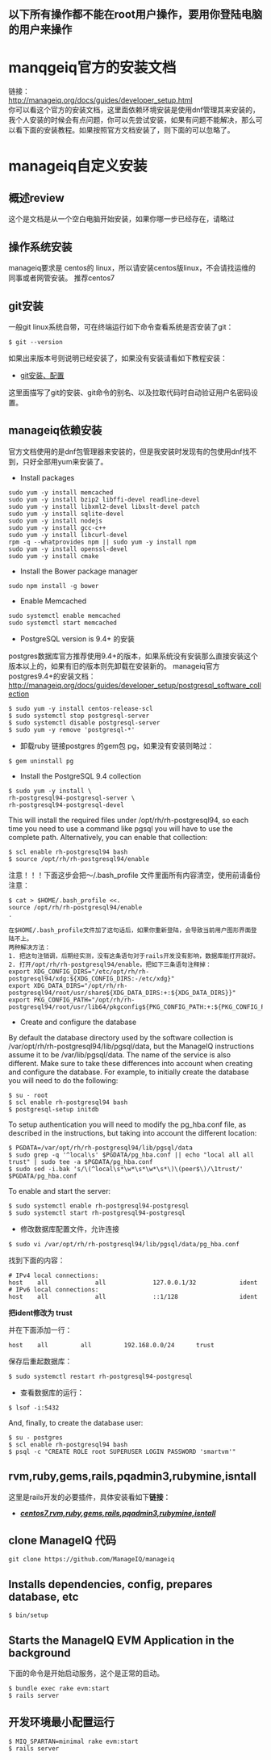 ## 以下所有操作都不能在root用户操作，要用你登陆电脑的用户来操作 ##

# manqgeiq官方的安装文档 #

链接：  
http://manageiq.org/docs/guides/developer_setup.html  
你可以看这个官方的安装文档，这里面依赖环境安装是使用dnf管理其来安装的，我个人安装的时候会有点问题，你可以先尝试安装，如果有问题不能解决，那么可以看下面的安装教程。如果按照官方文档安装了，则下面的可以忽略了。

# manageiq自定义安装 #

## 概述review ##

这个是文档是从一个空白电脑开始安装，如果你哪一步已经存在，请略过

## 操作系统安装 ##

manageiq要求是 centos的 linux，所以请安装centos版linux，不会请找运维的同事或者网管安装。
推荐centos7

## git安装 ##

一般git linux系统自带，可在终端运行如下命令查看系统是否安装了git：
```
$ git --version
```
如果出来版本号则说明已经安装了，如果没有安装请看如下教程安装：  

* [git安装、配置](https://bitbucket.org/yulilong/my_wiki/wiki/git%E5%AE%89%E8%A3%85%E3%80%81%E9%85%8D%E7%BD%AE)  

这里面描写了git的安装、git命令的别名、以及拉取代码时自动验证用户名密码设置。

## manageiq依赖安装 ##

官方文档使用的是dnf包管理器来安装的，但是我安装时发现有的包使用dnf找不到，只好全部用yum来安装了。

* Install packages
```
sudo yum -y install memcached                          
sudo yum -y install bzip2 libffi-devel readline-devel  
sudo yum -y install libxml2-devel libxslt-devel patch  
sudo yum -y install sqlite-devel                       
sudo yum -y install nodejs                             
sudo yum -y install gcc-c++                            
sudo yum -y install libcurl-devel                     
rpm -q --whatprovides npm || sudo yum -y install npm   
sudo yum -y install openssl-devel                     
sudo yum -y install cmake                              
```
* Install the Bower package manager
```
sudo npm install -g bower
```
* Enable Memcached
```
sudo systemctl enable memcached
sudo systemctl start memcached
```
*  PostgreSQL version is 9.4+ 的安装

postgres数据库官方推荐使用9.4+的版本，如果系统没有安装那么直接安装这个版本以上的，如果有旧的版本则先卸载在安装新的。
manageiq官方postgres9.4+的安装文档：  
http://manageiq.org/docs/guides/developer_setup/postgresql_software_collection  

```
$ sudo yum -y install centos-release-scl
$ sudo systemctl stop postgresql-server
$ sudo systemctl disable postgresql-server
$ sudo yum -y remove 'postgresql-*'
```

* 卸载ruby 链接postgres 的gem包 pg，如果没有安装则略过：
```
$ gem uninstall pg
```

* Install the PostgreSQL 9.4 collection

```
$ sudo yum -y install \
rh-postgresql94-postgresql-server \
rh-postgresql94-postgresql-devel
```
This will install the required files under /opt/rh/rh-postgresql94, so each time you need to use a command like pgsql you will have to use the complete path. Alternatively, you can enable that collection:  
```
$ scl enable rh-postgresql94 bash
$ source /opt/rh/rh-postgresql94/enable
```
注意！！！下面这步会把～/.bash_profile 文件里面所有内容清空，使用前请备份注意：
```
$ cat > $HOME/.bash_profile <<.
source /opt/rh/rh-postgresql94/enable
.
```

```
在$HOME/.bash_profile文件加了这句话后，如果你重新登陆，会导致当前用户图形界面登陆不上。
两种解决方法：
1. 把这句注销调，后期经实测，没有这条语句对于rails开发没有影响，数据库能打开就好。
2. 打开/opt/rh/rh-postgresql94/enable，把如下三条语句注释掉：
export XDG_CONFIG_DIRS="/etc/opt/rh/rh-postgresql94/xdg:${XDG_CONFIG_DIRS:-/etc/xdg}"
export XDG_DATA_DIRS="/opt/rh/rh-postgresql94/root/usr/share${XDG_DATA_DIRS:+:${XDG_DATA_DIRS}}"
export PKG_CONFIG_PATH="/opt/rh/rh-postgresql94/root/usr/lib64/pkgconfig${PKG_CONFIG_PATH:+:${PKG_CONFIG_PATH}}"

```

* Create and configure the database  

By default the database directory used by the software collection is /var/opt/rh/rh-postgresql94/lib/pgsql/data, but the ManageIQ instructions assume it to be /var/lib/pgsql/data. The name of the service is also different. Make sure to take these differences into account when creating and configure the database. For example, to initially create the database you will need to do the following:  
```
$ su - root
$ scl enable rh-postgresql94 bash
$ postgresql-setup initdb
```
To setup authentication you will need to modify the pg_hba.conf file, as described in the instructions, but taking into account the different location:  
```
$ PGDATA=/var/opt/rh/rh-postgresql94/lib/pgsql/data
$ sudo grep -q '^local\s' $PGDATA/pg_hba.conf || echo "local all all trust" | sudo tee -a $PGDATA/pg_hba.conf
$ sudo sed -i.bak 's/\(^local\s*\w*\s*\w*\s*\)\(peer$\)/\1trust/' $PGDATA/pg_hba.conf
```
To enable and start the server:
```
$ sudo systemctl enable rh-postgresql94-postgresql
$ sudo systemctl start rh-postgresql94-postgresql
```
* 修改数据库配置文件，允许连接  
```
$ sudo vi /var/opt/rh/rh-postgresql94/lib/pgsql/data/pg_hba.conf
```
找到下面的内容：
```
# IPv4 local connections:
host    all             all             127.0.0.1/32            ident
# IPv6 local connections:
host    all             all             ::1/128                 ident
```
**把ident修改为 trust** 

并在下面添加一行：
```
host	all 		all 		192.168.0.0/24 		trust
```

保存后重起数据库：
```
$ sudo systemctl restart rh-postgresql94-postgresql
```
* 查看数据库的运行：
```
$ lsof -i:5432
```

And, finally, to create the database user:  
```
$ su - postgres
$ scl enable rh-postgresql94 bash
$ psql -c "CREATE ROLE root SUPERUSER LOGIN PASSWORD 'smartvm'"
```

## rvm,ruby,gems,rails,pqadmin3,rubymine,isntall ##  
这里是rails开发的必要插件，具体安装看如下**链接**：  

* [***centos7,rvm,ruby,gems,rails,pqadmin3,rubymine,isntall***](https://bitbucket.org/yulilong/my_wiki/wiki/centos7,rvm,ruby,gems,rails,pqadmin3,rubymine,isntall)


## clone ManageIQ 代码 ##

```
git clone https://github.com/ManageIQ/manageiq
```

## Installs dependencies, config, prepares database, etc ##

```
$ bin/setup
```

## Starts the ManageIQ EVM Application in the background ##
下面的命令是开始启动服务，这个是正常的启动。  
```
$ bundle exec rake evm:start
$ rails server
```
## 开发环境最小配置运行 ##

```
$ MIQ_SPARTAN=minimal rake evm:start
$ rails server
```
